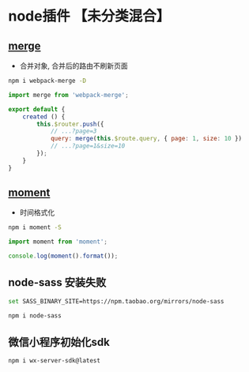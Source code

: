 # node插件 【未分类混合】

## [merge](https://github.com/survivejs/webpack-merge)
* 合并对象, 合并后的路由不刷新页面

```bash
npm i webpack-merge -D
```

```js
import merge from 'webpack-merge';

export default {
	created () {
		this.$router.push({
			// ...?page=3
			query: merge(this.$route.query, { page: 1, size: 10 })
			// ...?page=1&size=10
		});
	}
}
```

## [moment](https://momentjs.com/docs)
* 时间格式化

```bash
npm i moment -S
```

```js
import moment from 'moment';

console.log(moment().format());
```

## node-sass 安装失败
```bash
set SASS_BINARY_SITE=https://npm.taobao.org/mirrors/node-sass

npm i node-sass
```

## 微信小程序初始化sdk
```bash
npm i wx-server-sdk@latest
```
